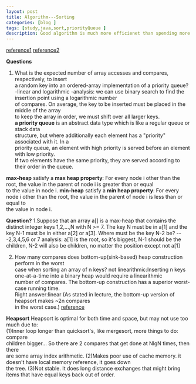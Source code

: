 ```yaml
---
layout: post
title: Algorithm---Sorting
categories: [blog ]
tags: [study,java,sort,priorityQueue ]
description: Good algorithm is much more efficienet than spending more money and time
---  
```


[reference1](http://www.cs.dartmouth.edu/~gevorg/cs10/notes.php?num=14 "reference1")
[reference2](http://algs4.cs.princeton.edu/24pq/)

**Questions**
1. What is the expected number of array accesses and compares, respectively, to insert  
a random key into an ordered-array implementation of a priority queue?  
-linear and logarithmic 
-analysis: we can use binary search to find the insertion point using a logarithmic number   
of compares. On average, the key to be inserted must be placed in the middle of the array   
to keep the array in order, we must shift over all larger keys.  
**a priority queue** is an abstract data type which is like a regular queue or stack data   
structure, but where additionally each element has a "priority" associated with it. In a  
priority queue, an element with high priority is served before an element with low priority.  
If two elements have the same priority, they are served according to their order in the queue.  

**max-heap** satisfy a **max heap property**:
For every node i other than the root, the value in the parent of node i is greater than or equal  
to the value in node i.
**min-heap** satisfy a **min heap property**:
For every node i other than the root, the value in the parent of node i is less than or equal to  
the value in node i.

**Question?**
1.Suppose that an array a[] is a max-heap that contains the distinct integer keys 1,2,...,N with
N >= 7. The key N must be in a[1] and the key N-1 must be in either a[2] or a[3]. Where must be
the key N-2 be?
---2,3,4,5,6 or 7
analysis: a[1] is the root, so it's biggest, N-1 should be the children, N-2 will also be children,
no matter the position except not a[1]

2. How many compares does bottom-up(sink-based) heap construction perform in the worst  
case when sorting an array of n keys?
not linearithmic:Inserting n keys one-at-a-time into a binary heap would require a linearithmic  
number of compares. The bottom-up construction has a superior worst-case running time.  
Right answer:linear (As stated in lecture, the bottom-up version of heapsort makes ~2n compares  
in the worst case.)  [reference](http://algs4.cs.princeton.edu/24pq/index.php#Ex2.4.20)

**Heapsort**
Heapsort is optimal for both time and space, but may not use too much due to:     
(1)Inner loop longer than quicksort's, like mergesort, more things to do: compare  
children bigger... So there are 2 compares that get done at NlgN times, then there   
are some array index arithmetic.
(2)Makes poor use of cache memory. it doesn't have local memory reference, it goes down  
the tree.
(3)Not stable. It does long distance exchanges that might bring items that have equal keys
back out of order.

